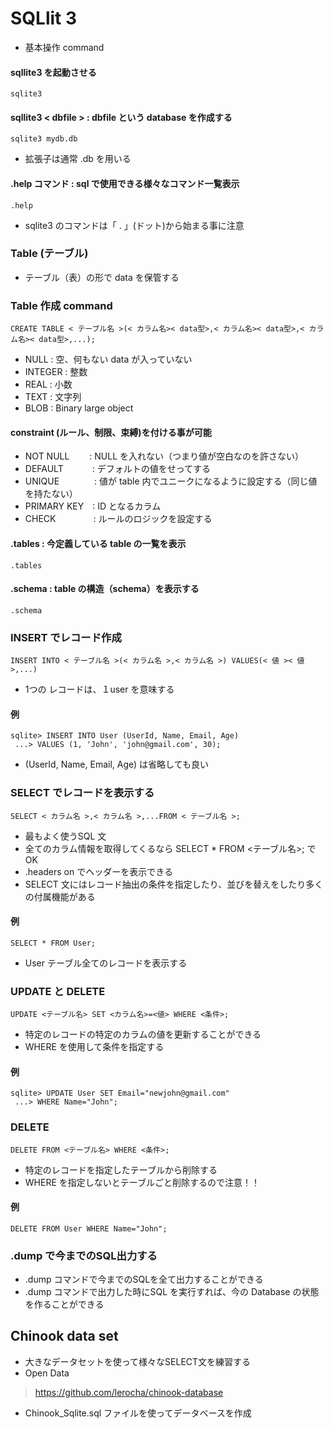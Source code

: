 # SQLlit 3
- 基本操作 command
#### sqllite3 を起動させる
    sqlite3
#### sqllite3 < dbfile > : dbfile という database を作成する
    sqlite3 mydb.db
- 拡張子は通常 .db を用いる
#### .help コマンド : sql で使用できる様々なコマンド一覧表示
    .help
- sqlite3 のコマンドは「 . 」(ドット)から始まる事に注意
### Table (テーブル)
- テーブル（表）の形で data を保管する
### Table 作成 command
    CREATE TABLE < テーブル名 >(< カラム名>< data型>,< カラム名>< data型>,< カラム名>< data型>,...);
- NULL : 空、何もない data が入っていない
- INTEGER : 整数
- REAL : 小数
- TEXT : 文字列
- BLOB : Binary large object
#### constraint (ルール、制限、束縛)を付ける事が可能
- NOT NULL　　  : NULL を入れない（つまり値が空白なのを許さない）
- DEFAULT　　　 : デフォルトの値をせってする
- UNIQUE　　　　: 値が table 内でユニークになるように設定する（同じ値を持たない）
- PRIMARY KEY　: ID となるカラム
- CHECK　　　　 : ルールのロジックを設定する
#### .tables : 今定義している table の一覧を表示
    .tables
#### .schema : table の構造（schema）を表示する
    .schema
### INSERT でレコード作成
    INSERT INTO < テーブル名 >(< カラム名 >,< カラム名 >) VALUES(< 値 >< 値 >,...)
- 1つの レコードは、１user を意味する
#### 例
    sqlite> INSERT INTO User (UserId, Name, Email, Age)
     ...> VALUES (1, 'John', 'john@gmail.com', 30);
- (UserId, Name, Email, Age) は省略しても良い
### SELECT でレコードを表示する
    SELECT < カラム名 >,< カラム名 >,...FROM < テーブル名 >;
- 最もよく使うSQL 文
- 全てのカラム情報を取得してくるなら SELECT * FROM <テーブル名>; でOK
- .headers on でヘッダーを表示できる
- SELECT 文にはレコード抽出の条件を指定したり、並びを替えをしたり多くの付属機能がある
#### 例
    SELECT * FROM User;
- User テーブル全てのレコードを表示する
### UPDATE と DELETE
    UPDATE <テーブル名> SET <カラム名>=<値> WHERE <条件>;
- 特定のレコードの特定のカラムの値を更新することができる
- WHERE を使用して条件を指定する
#### 例
    sqlite> UPDATE User SET Email="newjohn@gmail.com"
     ...> WHERE Name="John";
### DELETE
    DELETE FROM <テーブル名> WHERE <条件>;
- 特定のレコードを指定したテーブルから削除する
- WHERE を指定しないとテーブルごと削除するので注意！！
#### 例
    DELETE FROM User WHERE Name="John";
### .dump で今までのSQL出力する
- .dump コマンドで今までのSQLを全て出力することができる
- .dump コマンドで出力した時にSQL を実行すれば、今の Database の状態を作ることができる
## Chinook data set
- 大きなデータセットを使って様々なSELECT文を練習する
- Open Data
> https://github.com/lerocha/chinook-database
- Chinook_Sqlite.sql ファイルを使ってデータベースを作成
